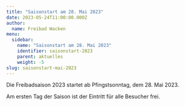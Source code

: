 ```yaml
---
title: "Saisonstart am 28. Mai 2023"
date: 2023-05-24T11:00:00.000Z
author:
  name: Freibad Wacken
menu:
  sidebar:
    name: "Saisonstart am 28. Mai 2023"
    identifier: saisonstart-2023
    parent: aktuelles
    weight: -5
slug: saisonstart-mai-2023
---
```


Die Freibadsaison 2023 startet ab Pfingstsonntag, dem 28. Mai 2023.

Am ersten Tag der Saison ist der Eintritt für alle Besucher frei.
